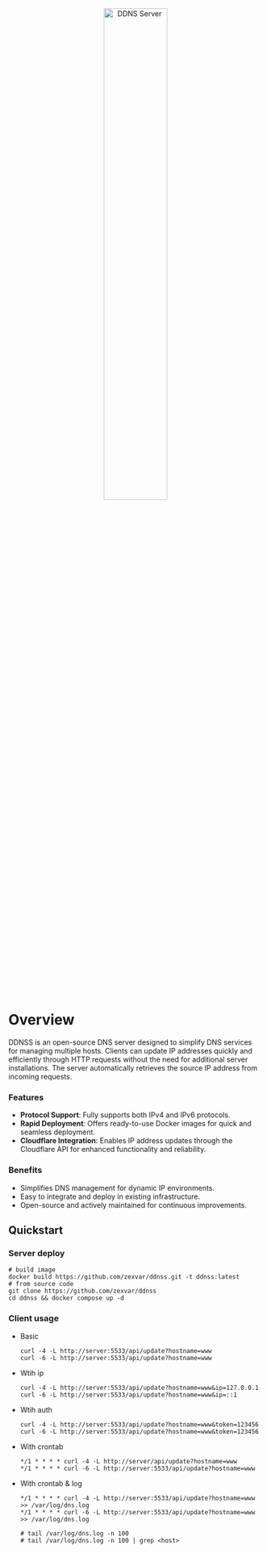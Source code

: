 <div align=center>
   <img src="logo.png" width=50% alt="DDNS Server">
</div>

# Overview

DDNSS is an open-source DNS server designed to simplify DNS services for managing multiple hosts. Clients can update IP addresses quickly and efficiently through HTTP requests without the need for additional server installations. The server automatically retrieves the source IP address from incoming requests.

### Features

- **Protocol Support**: Fully supports both IPv4 and IPv6 protocols.
- **Rapid Deployment**: Offers ready-to-use Docker images for quick and seamless deployment.
- **Cloudflare Integration**: Enables IP address updates through the Cloudflare API for enhanced functionality and reliability.

### Benefits

- Simplifies DNS management for dynamic IP environments.
- Easy to integrate and deploy in existing infrastructure.
- Open-source and actively maintained for continuous improvements.

## Quickstart

### Server deploy

```shell
# build image
docker build https://github.com/zexvar/ddnss.git -t ddnss:latest
# from source code
git clone https://github.com/zexvar/ddnss
cd ddnss && docker compose up -d
```

### Client usage

- Basic
  ```shell
  curl -4 -L http://server:5533/api/update?hostname=www
  curl -6 -L http://server:5533/api/update?hostname=www
  ```
- Wtih ip

  ```shell
  curl -4 -L http://server:5533/api/update?hostname=www&ip=127.0.0.1
  curl -6 -L http://server:5533/api/update?hostname=www&ip=::1
  ```

- Wtih auth

  ```shell
  curl -4 -L http://server:5533/api/update?hostname=www&token=123456
  curl -6 -L http://server:5533/api/update?hostname=www&token=123456
  ```

- With crontab

  ```shell
  */1 * * * * curl -4 -L http://server/api/update?hostname=www
  */1 * * * * curl -6 -L http://server:5533/api/update?hostname=www

  ```

- With crontab & log

  ```shell
  */1 * * * * curl -4 -L http://server:5533/api/update?hostname=www >> /var/log/dns.log
  */1 * * * * curl -6 -L http://server:5533/api/update?hostname=www >> /var/log/dns.log

  # tail /var/log/dns.log -n 100
  # tail /var/log/dns.log -n 100 | grep <host>
  ```
